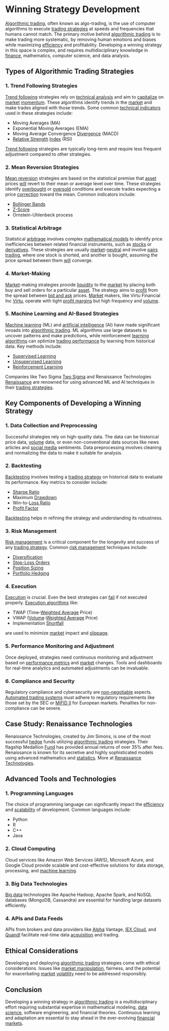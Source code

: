 # Winning Strategy Development

[Algorithmic trading](../a/algorithmic_trading.md), often known as algo-trading, is the use of computer algorithms to execute [trading strategies](../t/trading_strategies.md) at speeds and frequencies that humans cannot match. The primary motive behind [algorithmic trading](../a/algorithmic_trading.md) is to make trading more systematic, by removing human emotions and biases while maximizing [efficiency](../e/efficiency.md) and profitability. Developing a winning strategy in this space is complex, and requires multidisciplinary knowledge in [finance](../f/finance.md), mathematics, computer science, and data analysis. 

## Types of Algorithmic Trading Strategies

### 1. **Trend Following Strategies**

[Trend following](../t/trend_following.md) strategies rely on [technical analysis](../t/technical_analysis.md) and aim to [capitalize](../c/capitalize.md) on [market](../m/market.md) [momentum](../m/momentum.md). These algorithms identify trends in the [market](../m/market.md) and make trades aligned with those trends. Some common [technical indicators](../t/technical_indicators.md) used in these strategies include:

- Moving Averages (MA)
- Exponential Moving Averages (EMA)
- Moving Average Convergence [Divergence](../d/divergence.md) (MACD)
- [Relative Strength](../r/relative_strength.md) [Index](../i/index_instrument.md) (RSI)
  
[Trend following](../t/trend_following.md) strategies are typically long-term and require less frequent adjustment compared to other strategies. 

### 2. **Mean Reversion Strategies**

[Mean reversion](../m/mean_reversion.md) strategies are based on the statistical premise that [asset](../a/asset.md) prices [will](../w/will.md) revert to their mean or average level over time. These strategies identify [overbought](../o/overbought.md) or [oversold](../o/oversold.md) conditions and execute trades expecting a price [correction](../c/correction.md) toward the mean. Common indicators include:

- [Bollinger Bands](../b/bollinger_bands.md)
- [Z-Score](../z/z-score.md)
- Ornstein-Uhlenbeck process
  
### 3. **Statistical Arbitrage**

Statistical [arbitrage](../a/arbitrage.md) involves complex [mathematical models](../m/mathematical_models_in_trading.md) to identify price inefficiencies between related financial instruments, such as [stocks](../s/stock.md) or [derivatives](../d/derivatives.md). These strategies are usually [market](../m/market.md)-[neutral](../n/neutral.md) and involve [pairs trading](../p/pairs_trading.md), where one stock is shorted, and another is bought, assuming the price spread between them [will](../w/will.md) converge. 

### 4. **Market-Making**

[Market](../m/market.md)-making strategies provide [liquidity](../l/liquidity.md) to the [market](../m/market.md) by placing both buy and sell orders for a particular [asset](../a/asset.md). The strategy aims to [profit](../p/profit.md) from the spread between [bid and ask](../b/bid_and_ask.md) prices. [Market](../m/market.md) makers, like Virtu Financial Inc [Virtu](https://www.virtu.com/), operate with tight [profit margins](../p/profit_margins_in_trading.md) but high frequency and [volume](../v/volume.md).

### 5. **Machine Learning and AI-Based Strategies**

[Machine learning](../m/machine_learning.md) (ML) and [artificial intelligence](../a/artificial_intelligence_in_trading.md) (AI) have made significant inroads into [algorithmic trading](../a/algorithmic_trading.md). ML algorithms use large datasets to uncover patterns and make predictions, while reinforcement [learning algorithms](../l/learning_algorithms_in_trading.md) can optimize [trading performance](../t/trading_performance.md) by learning from historical data. Key methods include:

- [Supervised Learning](../s/supervised_learning.md)
- [Unsupervised Learning](../u/unsupervised_learning.md)
- [Reinforcement Learning](../r/reinforcement_learning.md)
  
Companies like Two Sigma [Two Sigma](https://www.twosigma.com/) and Renaissance Technologies [Renaissance](https://www.rentec.com/) are renowned for using advanced ML and AI techniques in their [trading strategies](../t/trading_strategies.md).

## Key Components of Developing a Winning Strategy

### 1. **Data Collection and Preprocessing**

Successful strategies rely on high-quality data. The data can be historical price data, [volume](../v/volume.md) data, or even non-conventional data sources like news articles and [social media](../s/social_media.md) sentiments. Data preprocessing involves cleaning and normalizing the data to make it suitable for analysis.

### 2. **Backtesting**

[Backtesting](../b/backtesting.md) involves testing a [trading strategy](../t/trading_strategy.md) on historical data to evaluate its performance. Key metrics to consider include:

- [Sharpe Ratio](../s/sharpe_ratio.md)
- Maximum [Drawdown](../d/drawdown.md)
- Win-to-[Loss Ratio](../l/loss_ratio.md)
- [Profit Factor](../p/profit_factor.md)
  
[Backtesting](../b/backtesting.md) helps in refining the strategy and understanding its robustness. 

### 3. **Risk Management**

[Risk management](../r/risk_management.md) is a critical component for the longevity and success of any [trading strategy](../t/trading_strategy.md). Common [risk management](../r/risk_management.md) techniques include:

- [Diversification](../d/diversification.md)
- [Stop-Loss Orders](../s/stop-loss_orders.md)
- [Position Sizing](../p/position_sizing.md)
- [Portfolio Hedging](../p/portfolio_hedging.md)
  
### 4. **Execution**

[Execution](../e/execution.md) is crucial. Even the best strategies can [fail](../f/fail.md) if not executed properly. [Execution algorithms](../e/execution_algorithms.md) like:

- TWAP (Time-[Weighted Average](../w/weighted_average.md) Price)
- VWAP ([Volume](../v/volume.md)-[Weighted Average](../w/weighted_average.md) Price)
- Implementation [Shortfall](../s/shortfall.md)
  
are used to minimize [market](../m/market.md) impact and [slippage](../s/slippage.md).

### 5. **Performance Monitoring and Adjustment**

Once deployed, strategies need continuous monitoring and adjustment based on [performance metrics](../p/performance_metrics.md) and [market](../m/market.md) changes. Tools and dashboards for real-time analytics and automated adjustments can be invaluable.

### 6. **Compliance and Security**

Regulatory compliance and cybersecurity are [non-negotiable](../n/non-negotiable.md) aspects. [Automated trading systems](../a/automated_trading_systems.md) must adhere to regulatory requirements like those set by the SEC or [MiFID II](../m/mifid_ii.md) for European markets. Penalties for non-compliance can be severe.

## Case Study: Renaissance Technologies

Renaissance Technologies, created by Jim Simons, is one of the most successful [hedge](../h/hedge.md) funds utilizing [algorithmic trading](../a/algorithmic_trading.md) strategies. Their flagship Medallion [Fund](../f/fund.md) has provided annual returns of over 35% after fees. Renaissance is known for its secretive and highly sophisticated models using advanced mathematics and [statistics](../s/statistics.md). More at [Renaissance Technologies](https://www.rentec.com/).

## Advanced Tools and Technologies

### 1. **Programming Languages**

The choice of programming language can significantly impact the [efficiency](../e/efficiency.md) and [scalability](../s/scalability.md) of development. Common languages include:

- Python
- R
- C++
- Java
  
### 2. **Cloud Computing**

Cloud services like Amazon Web Services (AWS), Microsoft Azure, and Google Cloud provide scalable and cost-effective solutions for data storage, processing, and [machine learning](../m/machine_learning.md).

### 3. **Big Data Technologies**

[Big data](../b/big_data_in_trading.md) technologies like Apache Hadoop, Apache Spark, and NoSQL databases (MongoDB, Cassandra) are essential for handling large datasets efficiently.

### 4. **APIs and Data Feeds**

APIs from brokers and data providers like [Alpha](../a/alpha.md) Vantage, [IEX Cloud](../i/iex_cloud.md), and [Quandl](../q/quandl.md) facilitate real-time data [acquisition](../a/acquisition.md) and trading.

## Ethical Considerations

Developing and deploying [algorithmic trading](../a/algorithmic_trading.md) strategies come with ethical considerations. Issues like [market manipulation](../m/market_manipulation.md), fairness, and the potential for exacerbating [market](../m/market.md) [volatility](../v/volatility.md) need to be addressed responsibly.

## Conclusion

Developing a winning strategy in [algorithmic trading](../a/algorithmic_trading.md) is a multidisciplinary effort requiring substantial expertise in mathematical modeling, [data science](../d/data_science_in_trading.md), software engineering, and financial theories. Continuous learning and adaptation are essential to stay ahead in the ever-evolving [financial markets](../f/financial_market.md).